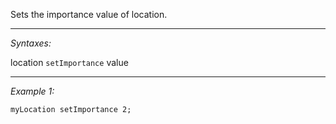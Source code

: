 Sets the importance value of location.


---
*Syntaxes:*

location `setImportance` value

---
*Example 1:*

```sqf
myLocation setImportance 2;
```